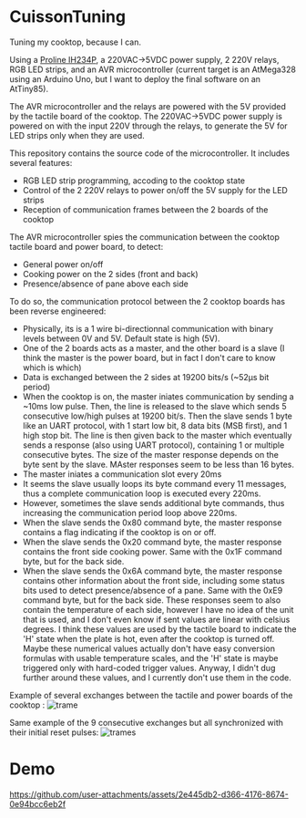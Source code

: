 # CuissonTuning
Tuning my cooktop, because I can.

Using a [Proline IH234P](https://reunion.darty-dom.com/p/proline-ih234p-noir#), a 220VAC->5VDC power supply, 2 220V relays, RGB LED strips, and an AVR microcontroller (current target is an AtMega328 using an Arduino Uno, but I want to deploy the final software on an AtTiny85).

The AVR microcontroller and the relays are powered with the 5V provided by the tactile board of the cooktop. The 220VAC->5VDC power supply is powered on with the input 220V through the relays, to generate the 5V for LED strips only when they are used.

This repository contains the source code of the microcontroller. It includes several features:
- RGB LED strip programming, accoding to the cooktop state
- Control of the 2 220V relays to power on/off the 5V supply for the LED strips
- Reception of communication frames between the 2 boards of the cooktop

The AVR microcontroller spies the communication between the cooktop tactile board and power board, to detect:
- General power on/off
- Cooking power on the 2 sides (front and back)
- Presence/absence of pane above each side

To do so, the communication protocol between the 2 cooktop boards has been reverse engineered:
- Physically, its is a 1 wire bi-directionnal communication with binary levels between 0V and 5V. Default state is high (5V).
- One of the 2 boards acts as a master, and the other board is a slave (I think the master is the power board, but in fact I don't care to know which is which)
- Data is exchanged between the 2 sides at 19200 bits/s (~52µs bit period)
- When the cooktop is on, the master iniates communication by sending a ~10ms low pulse. Then, the line is released to the slave which sends 5 consecutive low/high pulses at 19200 bit/s. Then the slave sends 1 byte like an UART protocol, with 1 start low bit, 8 data bits (MSB first), and 1 high stop bit. The line is then given back to the master which eventually sends a response (also using UART protocol), containing 1 or multiple consecutive bytes. The size of the master response depends on the byte sent by the slave. MAster responses seem to be less than 16 bytes.
- The master iniates a communication slot every 20ms
- It seems the slave usually loops its byte command every 11 messages, thus a complete communication loop is executed every 220ms.
- However, sometimes the slave sends additional byte commands, thus increasing the communication period loop above 220ms.
- When the slave sends the 0x80 command byte, the master response contains a flag indicating if the cooktop is on or off.
- When the slave sends the 0x20 command byte, the master response contains the front side cooking power. Same with the 0x1F command byte, but for the back side.
- When the slave sends the 0x6A command byte, the master response contains other information about the front side, including some status bits used to detect presence/absence of a pane. Same with the 0xE9 command byte, but for the back side. These responses seem to also contain the temperature of each side, however I have no idea of the unit that is used, and I don't even know if sent values are linear with celsius degrees. I think these values are used by the tactile board to indicate the 'H' state when the plate is hot, even after the cooktop is turned off. Maybe these numerical values actually don't have easy conversion formulas with usable temperature scales, and the 'H' state is maybe triggered only with hard-coded trigger values. Anyway, I didn't dug further around these values, and I currently don't use them in the code.

Example of several exchanges between the tactile and power boards of the cooktop :
![trame](https://github.com/user-attachments/assets/c92243a6-a673-4346-98fb-9915d4477c33)


Same example of the 9 consecutive exchanges but all synchronized with their initial reset pulses:
![trames](https://github.com/user-attachments/assets/0ebcae87-d76c-4283-83ad-bdb98dd060fd)


# Demo
https://github.com/user-attachments/assets/2e445db2-d366-4176-8674-0e94bcc6eb2f
